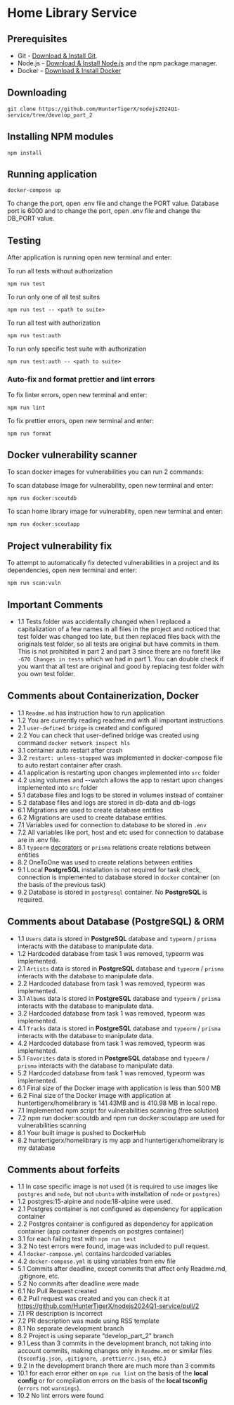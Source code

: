 # Home Library Service

## Prerequisites

- Git - [Download & Install Git](https://git-scm.com/downloads).
- Node.js - [Download & Install Node.js](https://nodejs.org/en/download/) and the npm package manager.
- Docker - [Download & Install Docker](https://www.docker.com/products/docker-desktop/)

## Downloading

```
git clone https://github.com/HunterTigerX/nodejs2024Q1-service/tree/develop_part_2
```

## Installing NPM modules

```
npm install
```

## Running application

```
docker-compose up
```

To change the port, open .env file and change the PORT value.
Database port is 6000 and to change the port, open .env file and change the DB_PORT value. 

## Testing
After application is running open new terminal and enter:

To run all tests without authorization

```
npm run test
```

To run only one of all test suites

```
npm run test -- <path to suite>
```

To run all test with authorization

```
npm run test:auth
```

To run only specific test suite with authorization

```
npm run test:auth -- <path to suite>
```

### Auto-fix and format prettier and lint errors

To fix linter errors, open new terminal and enter:

```
npm run lint
```

To fix prettier errors, open new terminal and enter:

```
npm run format
```

## Docker vulnerability scanner
To scan docker images for vulnerabilities you can run 2 commands:

To scan database image for vulnerability, open new terminal and enter:

```
npm run docker:scoutdb
```

To scan home library image for vulnerability, open new terminal and enter:

```
npm run docker:scoutapp
```

## Project vulnerability fix
To attempt to automatically fix detected vulnerabilities in a project and its dependencies, open new terminal and enter:

```
npm run scan:vuln
```
## Important Comments
- 1.1 Tests folder was accidentally changed when I replaced a capitalization of a few names in all files in the project and noticed that test folder was changed too late, but then replaced files back with the originals test folder, so all tests are original but have commits in them. This is not prohibited in part 2 and part 3 since there are no forefit like `-670 Changes in tests` which we had in part 1. You can double check if you want that all test are original and good by replacing test folder with you own test folder.

## Comments about Containerization, Docker
- 1.1 `Readme.md` has instruction how to run application
- 1.2 You are currently reading readme.md with all important instructions
- 2.1 `user-defined bridge` is created and configured
- 2.2 You can check that user-defined bridge was created using command `docker network inspect hls`
- 3.1 container auto restart after crash
- 3.2 `restart: unless-stopped` was implemented in docker-compose file to auto restart container after crash.
- 4.1 application is restarting upon changes implemented into `src` folder
- 4.2 using volumes and --watch allows the app to restart upon changes implemented into `src` folder
- 5.1 database files and logs to be stored in volumes instead of container
- 5.2 database files and logs are stored in db-data and db-logs
- 6.1 Migrations are used to create database entities 
- 6.2 Migrations are used to create database entities.
- 7.1 Variables used for connection to database to be stored in `.env`
- 7.2 All variables like port, host and etc used for connection to database are in .env file.
- 8.1 `typeorm` [decorators](https://typeorm.io/#/relations) or `prisma` relations create relations between entities
- 8.2 OneToOne was used to create relations between entities
- 9.1 Local **PostgreSQL** installation is not required for task check, connection is implemented to database stored in `docker` container  (on the basis of the previous task)
- 9.2 Database is stored in `postgresql` container. No **PostgreSQL** is required.


## Comments about Database (PostgreSQL) & ORM
- 1.1 `Users` data is stored in **PostgreSQL** database and `typeorm` / `prisma`  interacts with the database to manipulate data.  
- 1.2 Hardcoded database from task 1 was removed, typeorm was implemented.
- 2.1 `Artists` data is stored in **PostgreSQL** database and `typeorm` / `prisma`  interacts with the database to manipulate data.
- 2.2 Hardcoded database from task 1 was removed, typeorm was implemented.
- 3.1 `Albums` data is stored in **PostgreSQL** database and `typeorm` / `prisma`  interacts with the database to manipulate data.
- 3.2 Hardcoded database from task 1 was removed, typeorm was implemented.
- 4.1 `Tracks` data is stored in **PostgreSQL** database and `typeorm` / `prisma`  interacts with the database to manipulate data.
- 4.2 Hardcoded database from task 1 was removed, typeorm was implemented.
- 5.1 `Favorites` data is stored in **PostgreSQL** database and `typeorm` / `prisma`  interacts with the database to manipulate data.
- 5.2 Hardcoded database from task 1 was removed, typeorm was implemented.
- 6.1 Final size of the Docker image with application is less than 500 MB
- 6.2 Final size of the Docker image with application at huntertigerx/homelibrary is 141.43MB and is 410.98 MB in local repo.
- 7.1 Implemented npm script for vulnerabilities scanning (free solution)
- 7.2 npm run docker:scoutdb and npm run docker:scoutapp are used for vulnerabilities scanning
- 8.1 Your built image is pushed to DockerHub
- 8.2 huntertigerx/homelibrary is my app and huntertigerx/homelibrary is my database


## Comments about forfeits
- 1.1 In case specific image is not used (it is required to use images like `postgres` and `node`, but not `ubuntu` with installation of `node` or `postgres`)
- 1.2 postgres:15-alpine and node:18-alpine were used.
- 2.1 Postgres container is not configured as dependency for application container
- 2.2 Postgres container is configured as dependency for application container (app container depends on postgres container)
- 3.1 for each failing test with `npm run test`
- 3.2 No test errors were found, image was included to pull request.
- 4.1 `docker-compose.yml` contains hardcoded variables
- 4.2 `docker-compose.yml` is using variables from env file
- 5.1 Commits after deadline, except commits that affect only Readme.md, .gitignore, etc.
- 5.2 No commits after deadline were made
- 6.1 No Pull Request created 
- 6.2 Pull request was created and you can check it at https://github.com/HunterTigerX/nodejs2024Q1-service/pull/2
- 7.1 PR description is incorrect
- 7.2 PR description was made using RSS template
- 8.1 No separate development branch
- 8.2 Project is using separate “develop_part_2” branch
- 9.1 Less than 3 commits in the development branch, not taking into account commits, making changes only in `Readme.md` or similar files (`tsconfig.json`, `.gitignore`, `.prettierrc.json`, etc.)
- 9.2 In the development branch there are much more than 3 commits
- 10.1 for each error either on `npm run lint` on the basis of the **local config** or for compilation errors on the basis of the **local tsconfig** (`errors` not `warnings`).
- 10.2 No lint errors were found